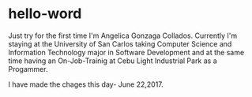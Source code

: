 # hello-word
Just try for the first time
I'm Angelica Gonzaga Collados.
Currently I'm staying at the University of San Carlos taking Computer Science and Information Technology 
major in Software Development and at the same time having an On-Job-Trainig at Cebu Light Industrial Park as a Progammer.

I have made the chages this day- June 22,2017.
